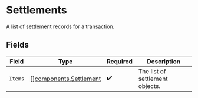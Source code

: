 # Settlements

A list of settlement records for a transaction.


## Fields

| Field                                                            | Type                                                             | Required                                                         | Description                                                      |
| ---------------------------------------------------------------- | ---------------------------------------------------------------- | ---------------------------------------------------------------- | ---------------------------------------------------------------- |
| `Items`                                                          | [][components.Settlement](../../models/components/settlement.md) | :heavy_check_mark:                                               | The list of settlement objects.                                  |